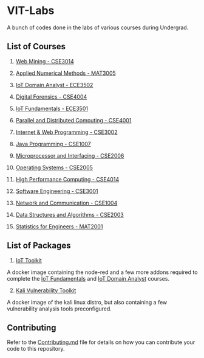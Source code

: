 # VIT-Labs
A bunch of codes done in the labs of various courses during Undergrad.


## List of Courses


1. [Web Mining - CSE3014](./Web_Mining_CSE3024)


2. [Applied Numerical Methods - MAT3005](./Applied_Numerical_Methods_MAT_3005)


3. [IoT Domain Analyst - ECE3502](./IoT_Domain_Analyst_ECE_3502)


4. [Digital Forensics - CSE4004](./Digital_Forensics_CSE_4004)


5. [IoT Fundamentals - ECE3501](./IoT_Fundamentals_ECE_3501)


6. [Parallel and Distributed Computing - CSE4001](./Parallel_Distributed_Computing_CSE_4001)


7. [Internet & Web Programming - CSE3002](./Internet_Web_Programming_CSE_3002)


8. [Java Programming - CSE1007](./Java_Programming_CSE_1007)


9. [Microprocessor and Interfacing - CSE2006](./Microprocessor_Interfacing_CSE_2006)


10. [Operating Systems - CSE2005](./Operating_Systems_CSE_2005)


11. [High Performance Computing - CSE4014](./High_Performance_Computing_CSE_4014)


12. [Software Engineering - CSE3001](./Software_Engineering_CSE_3001)


13. [Network and Communication - CSE1004](./Network_and_Communication_CSE_1004)


13. [Data Structures and Algorithms - CSE2003](./Data_Structures_and_Algorithms_CSE_2003)


14. [Statistics for Engineers - MAT2001](./Statistics_for_Engineers_MAT_2001)



## List of Packages

1. [IoT Toolkit](https://github.com/aadhityasw/VIT-Labs/pkgs/container/iot-nodered)

A docker image containing the node-red and a few more addons required to complete the [IoT Fundamentals](./IoT_Fundamentals_ECE_3501) and [IoT Domain Analyst](IoT_Domain_Analyst_ECE_3502) courses.


2. [Kali Vulnerability Toolkit](https://github.com/aadhityasw/VIT-Labs/pkgs/container/kali-vulnerability-tools)

A docker image of the kali linux distro, but also containing a few vulnerability analysis tools preconfigured.




## Contributing

Refer to the [Contributing.md](./CONTRIBUTING.md) file for details on how you can contribute your code to this repository.
